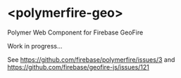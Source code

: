 # \<polymerfire-geo\>

Polymer Web Component for Firebase GeoFire

Work in progress...

See https://github.com/firebase/polymerfire/issues/3 and https://github.com/firebase/geofire-js/issues/121
